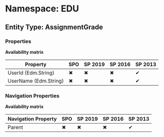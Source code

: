 # Namespace: EDU
## Entity Type: AssignmentGrade

### Properties

**Availability matrix**

Property | SPO | SP 2019 | SP 2016 | SP 2013
----------|-----|---------|---------|--------
UserId (Edm.String) | ✖ | ✖ | ✖ | ✔
UserName (Edm.String) | ✖ | ✖ | ✖ | ✔

### Navigation Properties

**Availability matrix**

Navigation Property | SPO | SP 2019 | SP 2016 | SP 2013
----------|-----|---------|---------|--------
Parent | ✖ | ✖ | ✖ | ✔
